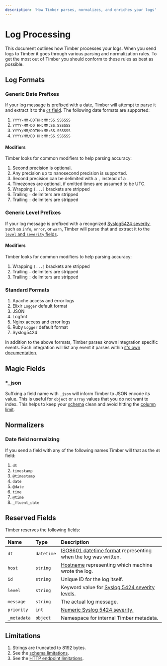 ```yaml
---
description: 'How Timber parses, normalizes, and enriches your logs'
---
```


# Log Processing

This document outlines how Timber processes your logs. When you send logs to Timber it goes through various parsing and normalization rules. To get the most out of Timber you should conform to these rules as best as possible.

## Log Formats

### Generic Date Prefixes

If your log message is prefixed with a date, Timber will attempt to parse it and extract it to the [`dt` field](log-processing.md#reserved-fields). The following date formats are supported:

1. `YYYY-MM-DDTHH:MM:SS.SSSSSS`
2. `YYYY-MM-DD HH:MM:SS.SSSSSS`
3. `YYYY/MM/DDTHH:MM:SS.SSSSSS`
4. `YYYY/MM/DD HH:MM:SS.SSSSSS`

#### Modifiers

Timber looks for common modifiers to help parsing accuracy:

1. Second precision is optional.
2. Any precision up to nanosecond precision is supported.
3. Second precision can be delimited with a `,` instead of a `.`
4. Timezones are optional, if omitted times are assumed to be UTC.
5. Wrapping `[...]` brackets are stripped
6. Trailing `-` delimiters are stripped
7. Trailing `:` delimiters are stripped

### Generic Level Prefixes

If your log message is prefixed with a recognized [Syslog5424 severity](https://en.wikipedia.org/wiki/Syslog#Severity_level), such as `info`, `error`, or `warn`, Timber will parse that and extract it to the [`level` and `severity` fields](log-processing.md#reserved-fields).

#### Modifiers

Timber looks for common modifiers to help parsing accuracy:

1. Wrapping `[...]` brackets are stripped
2. Trailing `-` delimiters are stripped
3. Trailing `:` delimiters are stripped

### Standard Formats

1. Apache access and error logs
2. Elixir `Logger` default format
3. JSON
4. Logfmt
5. Nginx access and error logs
6. Ruby `Logger` default format
7. Syslog5424

In addition to the above formats, Timber parses known integration specific events. Each integration will list any event it parses within [it's own documentation](../setup/integrations/).

## Magic Fields

### \*\_json

Suffxing a field name with `_json` will inform Timber to JSON encode its value. This is useful for `object` or `array` values that you do not want to index. This helps to keep your [schema](schema-maintenance.md) clean and avoid hitting the [column limit](schema-maintenance.md#limitations).

## Normalizers

### Date field normalizing

If you send a field with any of the following names Timber will that as the `dt` field:

1. `dt`
2. `timestamp`
3. `@timestamp`
4. `date`
5. `@date`
6. `time`
7. `@time`
8. `_fluent_date`

## Reserved Fields

Timber reserves the following fields:

| Name | Type | Description |
| :--- | :--- | :--- |
| `dt` | `datetime` | [ISO8601 datetime format](https://en.wikipedia.org/wiki/ISO_8601) representing when the log was written. |
| `host` | `string` | [Hostname](https://en.wikipedia.org/wiki/Hostname) representing which machine wrote the log. |
| `id` | `string` | Unique ID for the log itself. |
| `level` | `string` | Keyword value for [Syslog 5424 severity levels](https://en.wikipedia.org/wiki/Syslog#Severity_level). |
| `message` | `string` | The actual log message. |
| `priority` | `int` | [Numeric Syslog 5424 severity.](https://en.wikipedia.org/wiki/Syslog#Severity_level) |
| `_metadata` | `object` | Namespace for internal Timber metadata. |

## Limitations

1. Strings are truncated to 8192 bytes.
2. See the [schema limitations](schema-maintenance.md#limitations).
3. See the [HTTP endpoint limitations](../setup/integrations/http-api/#limitations).


